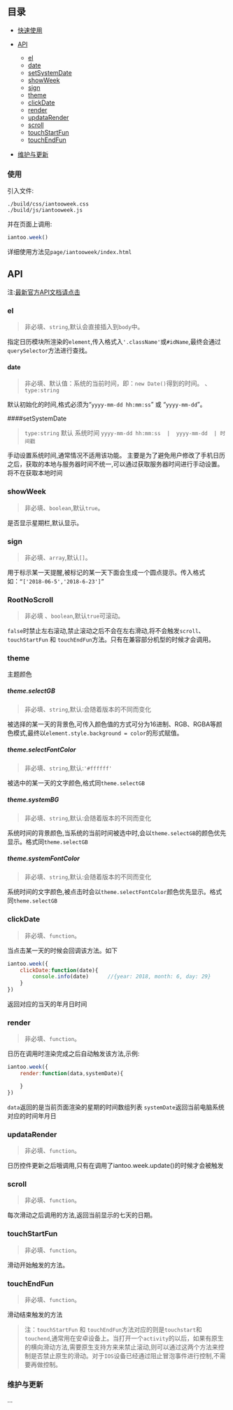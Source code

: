 ## 目录
* [快速使用](#使用)
* [API](#api)
	* [el](#el)
	* [date](#date)
	* [setSystemDate](#setSystemDate)
	* [showWeek](#showWeek)
	* [sign](#sign)
	* [theme](#theme)
	* [clickDate](#clickDate)
	* [render](#render)
	* [updataRender](#updataRender)
	* [scroll](#scroll)
	* [touchStartFun](#touchStartFun)
	* [touchEndFun](#touchEndFun)

* [维护与更新](#维护与更新)





### 使用

引入文件:
```text
./build/css/iantooweek.css
./build/js/iantooweek.js
```

并在页面上调用:
```javascript
iantoo.week()
```
详细使用方法见`page/iantooweek/index.html`





## API

注:[最新官方API文档请点击](http://xiangzongliang.com/toolArr/DOC?tool=96)


### el

> 非必填、`string`,默认会直接插入到`body`中。	

指定日历模块所渲染的`element`,传入格式入`'.className'`或`#idName`,最终会通过`querySelector`方法进行查找。



#### date

> 非必填、默认值：系统的当前时间，即：`new Date()`得到的时间。 、`type:string`

默认初始化的时间,格式必须为“`yyyy-mm-dd hh:mm:ss`” 或 “`yyyy-mm-dd`”。



####setSystemDate

>`type:string`    默认 系统时间    `yyyy-mm-dd hh:mm:ss  |  yyyy-mm-dd  | 时间戳`

手动设置系统时间,通常情况不适用该功能。
主要是为了避免用户修改了手机日历之后，获取的本地与服务器时间不统一,可以通过获取服务器时间进行手动设置。将不在获取本地时间




### showWeek

> 非必填、`boolean`,默认`true`。

是否显示星期栏,默认显示。




### sign

> 非必填、`array`,默认`[]`。

用于标示某一天提醒,被标记的某一天下面会生成一个圆点提示。传入格式如：`“['2018-06-5','2018-6-23']”`




### RootNoScroll

> 非必填 、`boolean`,默认`true`可滚动。

`false`时禁止左右滚动,禁止滚动之后不会在左右滑动,将不会触发`scroll`、`touchStartFun` 和 `touchEndFun`方法。只有在兼容部分机型的时候才会调用。






### theme 

主题颜色

##### theme.selectGB

> 非必填、`string`,默认:会随着版本的不同而变化

被选择的某一天的背景色,可传入颜色值的方式可分为16进制、RGB、RGBA等颜色模式,最终以`element.style.background = color`的形式赋值。

##### theme.selectFontColor

> 非必填、`string`,默认:`'#ffffff'`

被选中的某一天的文字颜色,格式同`theme.selectGB`

##### theme.systemBG

> 非必填、`string`,默认:会随着版本的不同而变化

系统时间的背景颜色,当系统的当前时间被选中时,会以`theme.selectGB`的颜色优先显示。格式同`theme.selectGB`

##### theme.systemFontColor

> 非必填、`string`,默认:会随着版本的不同而变化

系统时间的文字颜色,被点击时会以`theme.selectFontColor`颜色优先显示。格式同`theme.selectGB`




### clickDate

> 非必填、`function`。

当点击某一天的时候会回调该方法。如下

```javascript
iantoo.week({
	clickDate:function(date){
		console.info(date) 		//{year: 2018, month: 6, day: 29}
	}
})

```
返回对应的当天的年月日时间






### render

> 非必填、`function`。

日历在调用时渲染完成之后自动触发该方法,示例:

```javascript
iantoo.week({
	render:function(data,systemDate){

	}
})

```
`data`返回的是当前页面渲染的星期的时间数组列表
`systemDate`返回当前电脑系统对应的时间年月日






### updataRender

> 非必填、`function`。


日历控件更新之后哦调用,只有在调用了iantoo.week.update()的时候才会被触发


### scroll

> 非必填、`function`。

每次滑动之后调用的方法,返回当前显示的七天的日期。



### touchStartFun

> 非必填、`function`。

滑动开始触发的方法。

### touchEndFun

> 非必填、`function`。

滑动结束触发的方法

>注：`touchStartFun` 和 `touchEndFun`方法对应的则是`touchstart`和`touchend`,通常用在安卓设备上。当打开一个`activity`的以后，如果有原生的横向滑动方法,需要原生支持方来来禁止滚动,则可以通过这两个方法来控制是否禁止原生的滑动。对于`IOS`设备已经通过阻止冒泡事件进行控制,不需要再做控制。



### 维护与更新
...




